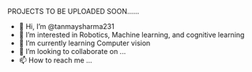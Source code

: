  PROJECTS TO BE UPLOADED SOON......
- 👋 Hi, I’m @tanmaysharma231
- 👀 I’m interested in Robotics, Machine learning, and cognitive learning
- 🌱 I’m currently learning Computer vision
- 💞️ I’m looking to collaborate on ...
- 📫 How to reach me ...

<!---
tanmaysharma231/tanmaysharma231 is a ✨ special ✨ repository because its `README.md` (this file) appears on your GitHub profile.
You can click the Preview link to take a look at your changes.
--->
